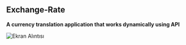 ## Exchange-Rate

**A currency translation application that works dynamically using API**

![Ekran Alıntısı](https://github.com/Kaantk/Exchange-Rate/assets/96573996/ddcd63de-5956-40a3-a862-3fc33d1e440f)
